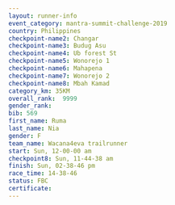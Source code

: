 ```yaml
---
layout: runner-info 
event_category: mantra-summit-challenge-2019 
country: Philippines
checkpoint-name2: Changar
checkpoint-name3: Budug Asu
checkpoint-name4: Ub forest St
checkpoint-name5: Wonorejo 1
checkpoint-name6: Mahapena
checkpoint-name7: Wonorejo 2
checkpoint-name8: Mbah Kamad
category_km: 35KM 
overall_rank:  9999
gender_rank: 
bib: 569
first_name: Ruma
last_name: Nia
gender: F
team_name: Wacana4eva trailrunner
start: Sun, 12-00-00 am
checkpoint8: Sun, 11-44-38 am
finish: Sun, 02-38-46 pm
race_time: 14-38-46
status: FBC
certificate: 
---
```

